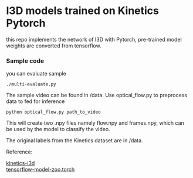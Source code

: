 # I3D models trained on Kinetics Pytorch

this repo implements the network of I3D with Pytorch, pre-trained model weights are converted from tensorflow. 

### Sample code

you can evaluate sample 

```
./multi-evaluate.py

```

The sample video can be found in /data.
Use optical_flow.py to preprocess data to fed for inference

```
python optical_flow.py path_to_video
```
This will create two .npy files namely flow.npy and frames.npy, which can be used by the model to classify the video.

The original labels from the Kinetics dataset are in /data.

Reference:

[kinetics-i3d](https://github.com/deepmind/kinetics-i3d)  
[tensorflow-model-zoo.torch](https://github.com/Cadene/tensorflow-model-zoo.torch)
